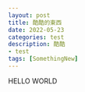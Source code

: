 ```yaml
---
layout: post
title: 酷酷的東西
date: 2022-05-23
categories: test
description: 酷酷
- test
tags: [SomethingNew]
---
```


HELLO WORLD